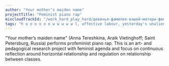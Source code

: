 ```yaml
---
author: "Your mother’s maiden name"
projectTitle: "Feminist piano rap"
mixcloudTrackId: "/work_hard_play_hard/девичья-фамилия-вашей-матери-феминистский-фортепианный-рэп/"
tags: "h o o o o o o w w w w w l, affective labour, yesterday's unalienated celebration, desire, practices of ourselves, dispersed collectivity, social choreography, political dancefloor, terror of relationship, protocols of self-organisation, rhythm, care virus, repetition"
---
```

"Your mother’s maiden name" (Anna Tereshkina, Araik Vietinghoff; Saint Petersburg, Russia) performs profeminist piano rap. This is an art- and pedagogical research project with feminist agenda and focus on continuous reflection around horizontal relationship and regulation on relationship between classes.
